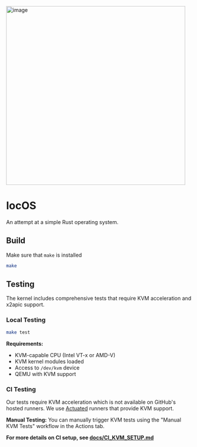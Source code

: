 <img width="484" alt="image" src="https://github.com/user-attachments/assets/ed168ce7-958d-4af1-910c-6bfe64213029" />

# locOS

An attempt at a simple Rust operating system.

## Build

Make sure that `make` is installed

```sh
make
```

## Testing

The kernel includes comprehensive tests that require KVM acceleration and x2apic support.

### Local Testing

```sh
make test
```

**Requirements:**
- KVM-capable CPU (Intel VT-x or AMD-V)
- KVM kernel modules loaded
- Access to `/dev/kvm` device
- QEMU with KVM support

### CI Testing

Our tests require KVM acceleration which is not available on GitHub's hosted runners. We use [Actuated](https://actuated.com/) runners that provide KVM support.

**Manual Testing:**
You can manually trigger KVM tests using the "Manual KVM Tests" workflow in the Actions tab.

**For more details on CI setup, see [docs/CI_KVM_SETUP.md](docs/CI_KVM_SETUP.md)**
